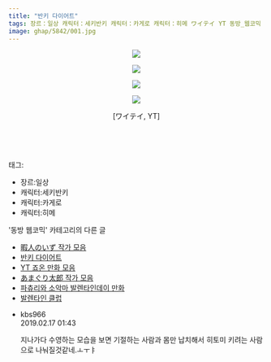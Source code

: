 ```yaml
---
title: "반키 다이어트"
tags: 장르：일상 캐릭터：세키반키 캐릭터：카게로 캐릭터：히메 ワイテイ YT 동방_웹코믹
image: ghap/5842/001.jpg
---
```

<div class="article">
<p style="text-align: center; clear: none; float: none;"><img src="{{ site.nasurl }}/ghap/5842/001.jpg"/></p>
<p style="text-align: center; clear: none; float: none;"><img src="{{ site.nasurl }}/ghap/5842/002.jpg"/></p>
<p style="text-align: center; clear: none; float: none;"><img src="{{ site.nasurl }}/ghap/5842/003.jpg"/></p>
<p style="text-align: center; clear: none; float: none;"><img src="{{ site.nasurl }}/ghap/5842/004.jpg"/></p>
<p style="text-align: center; clear: none; float: none;">[ワイテイ, YT]</p>
<p style="text-align: center; clear: none; float: none;"><br/></p>
<p><br/></p>
</div><div class="tagTrail">
<p>태그: </p>
<ul>
<li>장르:일상</li>
<li>캐릭터:세키반키</li>
<li>캐릭터:카게로</li>
<li>캐릭터:히메</li>
</ul>
</div><div class="another">
<p>'동방 웹코믹' 카테고리의 다른 글</p>
<ul>
<li><a href="/2019-02-17-ghap_5844">暇人のいず 작가 모음</a></li>
<li><a href="/2019-02-17-ghap_5842">반키 다이어트</a></li>
<li><a href="/2019-02-17-ghap_5841">YT 죠온 만화 모음</a></li>
<li><a href="/2019-02-15-ghap_5837">あまぐり太郎 작가 모음</a></li>
<li><a href="/2019-02-15-ghap_5836">파츄리와 소악마 발렌타인데이 만화</a></li>
<li><a href="/2019-02-15-ghap_5827">발렌타인 클럽</a></li>
</ul>
</div><div class="comment">
<ul>
<li class="cb_thumb_off" id="comment15435473">
<div class="cb_comment_area">
<div class="cb_info_area">
<div class="cb_section">
<span class="cb_nick_name">kbs966</span>
</div>
<div class="cb_section">
<span class="cb_date">2019.02.17 01:43 </span>
</div>
</div>
<div class="cb_dsc_comment">
<p class="cb_dsc">
											지나가다 수영하는 모습을 보면 기절하는 사람과 몸만 납치해서 히토미 키려는 사람으로 나눠질것같네.ㅗㅜㅑ
										</p>
</div>
</div></li>
</ul>
</div>